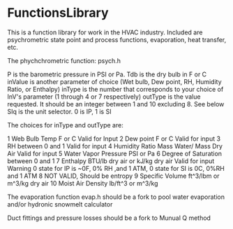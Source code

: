 # FunctionsLibrary
This is a function library for work in the HVAC industry. Included are psychrometric state point and process functions, evaporation, heat transfer, etc.

The phychchrometric function: psych.h

P is the barometric pressure in PSI or Pa.
Tdb is the dry bulb in F or C
inValue is another parameter of choice (Wet bulb, Dew point, RH, Humidity Ratio, or Enthalpy)
inType is the number that corresponds to your choice of InV's parameter (1 through 4 or 7 respectively)
outType is the value requested.  It should be an integer between 1 and 10 excluding 8.  See below
SIq is the unit selector.  0 is IP, 1 is SI


The choices for inType and outType are:

1 Web Bulb Temp            F or C                              Valid for Input
2 Dew point                F or C                              Valid for input
3 RH                       between 0 and 1                     Valid for input
4 Humidity Ratio           Mass Water/ Mass Dry Air            Valid for input
5 Water Vapor Pressure     PSI or Pa
6 Degree of Saturation     between 0 and 1
7 Enthalpy                 BTU/lb dry air or kJ/kg dry air     Valid for input
    Warning 0 state for IP is ~0F, 0% RH ,and  1 ATM, 0 state for SI is 0C, 0%RH and 1 ATM
8 NOT VALID, Should be entropy
9 Specific Volume          ft^3/lbm or m^3/kg dry air
10 Moist Air Density       lb/ft^3 or m^3/kg

The evaporation function evap.h should be a fork to pool water evaporation and/or hydronic snowmelt calculator

Duct fittings and pressure losses should be a fork to Munual Q method
